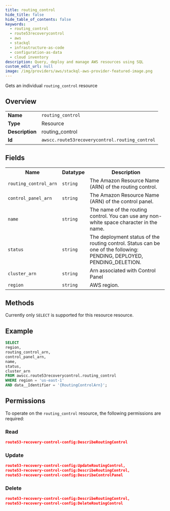 ```yaml
---
title: routing_control
hide_title: false
hide_table_of_contents: false
keywords:
  - routing_control
  - route53recoverycontrol
  - aws
  - stackql
  - infrastructure-as-code
  - configuration-as-data
  - cloud inventory
description: Query, deploy and manage AWS resources using SQL
custom_edit_url: null
image: /img/providers/aws/stackql-aws-provider-featured-image.png
---
```

Gets an individual <code>routing_control</code> resource

## Overview
<table><tbody>
<tr><td><b>Name</b></td><td><code>routing_control</code></td></tr>
<tr><td><b>Type</b></td><td>Resource</td></tr>
<tr><td><b>Description</b></td><td>routing_control</td></tr>
<tr><td><b>Id</b></td><td><code>awscc.route53recoverycontrol.routing_control</code></td></tr>
</tbody></table>

## Fields
<table><tbody>
<tr><th>Name</th><th>Datatype</th><th>Description</th></tr>
<tr><td><code>routing_control_arn</code></td><td><code>string</code></td><td>The Amazon Resource Name (ARN) of the routing control.</td></tr>
<tr><td><code>control_panel_arn</code></td><td><code>string</code></td><td>The Amazon Resource Name (ARN) of the control panel.</td></tr>
<tr><td><code>name</code></td><td><code>string</code></td><td>The name of the routing control. You can use any non-white space character in the name.</td></tr>
<tr><td><code>status</code></td><td><code>string</code></td><td>The deployment status of the routing control. Status can be one of the following: PENDING, DEPLOYED, PENDING_DELETION.</td></tr>
<tr><td><code>cluster_arn</code></td><td><code>string</code></td><td>Arn associated with Control Panel</td></tr>
<tr><td><code>region</code></td><td><code>string</code></td><td>AWS region.</td></tr>

</tbody></table>

## Methods
Currently only <code>SELECT</code> is supported for this resource resource.

## Example
```sql
SELECT
region,
routing_control_arn,
control_panel_arn,
name,
status,
cluster_arn
FROM awscc.route53recoverycontrol.routing_control
WHERE region = 'us-east-1'
AND data__Identifier = '{RoutingControlArn}';
```

## Permissions

To operate on the <code>routing_control</code> resource, the following permissions are required:

### Read
```json
route53-recovery-control-config:DescribeRoutingControl
```

### Update
```json
route53-recovery-control-config:UpdateRoutingControl,
route53-recovery-control-config:DescribeRoutingControl,
route53-recovery-control-config:DescribeControlPanel
```

### Delete
```json
route53-recovery-control-config:DescribeRoutingControl,
route53-recovery-control-config:DeleteRoutingControl
```

